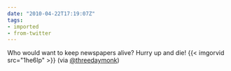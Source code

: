 ```yaml
---
date: "2010-04-22T17:19:07Z"
tags:
- imported
- from-twitter
---
```

Who would want to keep newspapers alive? Hurry up and die\! {{< imgorvid src="1he6lp" >}} \(via [@threedaymonk](https://twitter.com/threedaymonk)\)
